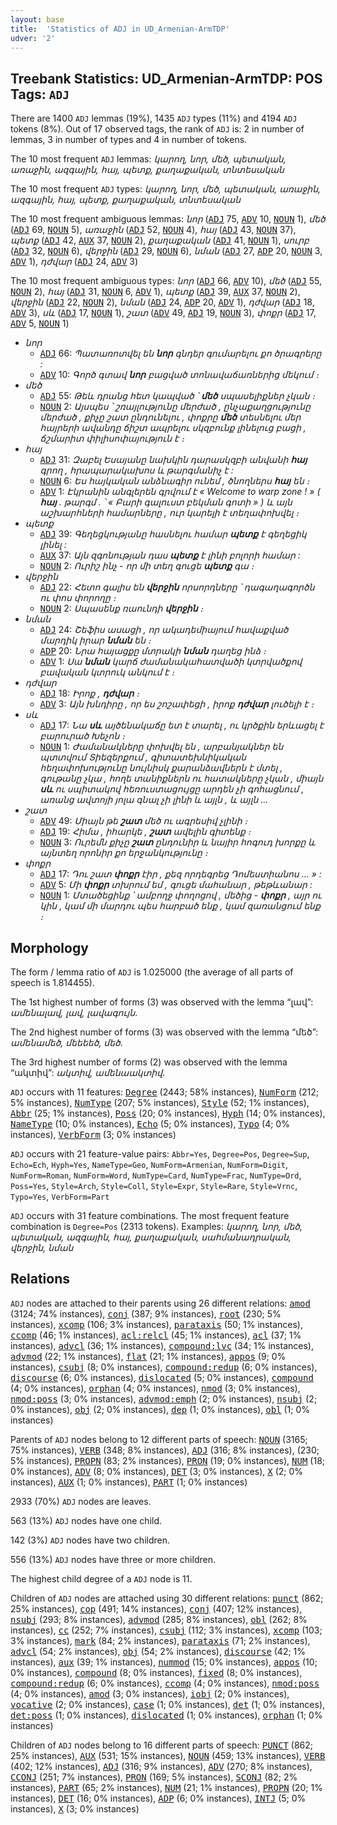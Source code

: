 ```yaml
---
layout: base
title:  'Statistics of ADJ in UD_Armenian-ArmTDP'
udver: '2'
---
```


## Treebank Statistics: UD_Armenian-ArmTDP: POS Tags: `ADJ`

There are 1400 `ADJ` lemmas (19%), 1435 `ADJ` types (11%) and 4194 `ADJ` tokens (8%).
Out of 17 observed tags, the rank of `ADJ` is: 2 in number of lemmas, 3 in number of types and 4 in number of tokens.

The 10 most frequent `ADJ` lemmas: <em>կարող, նոր, մեծ, պետական, առաջին, ազգային, հայ, պետք, քաղաքական, տնտեսական</em>

The 10 most frequent `ADJ` types:  <em>կարող, նոր, մեծ, պետական, առաջին, ազգային, հայ, պետք, քաղաքական, տնտեսական</em>

The 10 most frequent ambiguous lemmas: <em>նոր</em> (<tt><a href="hy_armtdp-pos-ADJ.html">ADJ</a></tt> 75, <tt><a href="hy_armtdp-pos-ADV.html">ADV</a></tt> 10, <tt><a href="hy_armtdp-pos-NOUN.html">NOUN</a></tt> 1), <em>մեծ</em> (<tt><a href="hy_armtdp-pos-ADJ.html">ADJ</a></tt> 69, <tt><a href="hy_armtdp-pos-NOUN.html">NOUN</a></tt> 5), <em>առաջին</em> (<tt><a href="hy_armtdp-pos-ADJ.html">ADJ</a></tt> 52, <tt><a href="hy_armtdp-pos-NOUN.html">NOUN</a></tt> 4), <em>հայ</em> (<tt><a href="hy_armtdp-pos-ADJ.html">ADJ</a></tt> 43, <tt><a href="hy_armtdp-pos-NOUN.html">NOUN</a></tt> 37), <em>պետք</em> (<tt><a href="hy_armtdp-pos-ADJ.html">ADJ</a></tt> 42, <tt><a href="hy_armtdp-pos-AUX.html">AUX</a></tt> 37, <tt><a href="hy_armtdp-pos-NOUN.html">NOUN</a></tt> 2), <em>քաղաքական</em> (<tt><a href="hy_armtdp-pos-ADJ.html">ADJ</a></tt> 41, <tt><a href="hy_armtdp-pos-NOUN.html">NOUN</a></tt> 1), <em>սուրբ</em> (<tt><a href="hy_armtdp-pos-ADJ.html">ADJ</a></tt> 32, <tt><a href="hy_armtdp-pos-NOUN.html">NOUN</a></tt> 6), <em>վերջին</em> (<tt><a href="hy_armtdp-pos-ADJ.html">ADJ</a></tt> 29, <tt><a href="hy_armtdp-pos-NOUN.html">NOUN</a></tt> 6), <em>նման</em> (<tt><a href="hy_armtdp-pos-ADJ.html">ADJ</a></tt> 27, <tt><a href="hy_armtdp-pos-ADP.html">ADP</a></tt> 20, <tt><a href="hy_armtdp-pos-NOUN.html">NOUN</a></tt> 3, <tt><a href="hy_armtdp-pos-ADV.html">ADV</a></tt> 1), <em>դժվար</em> (<tt><a href="hy_armtdp-pos-ADJ.html">ADJ</a></tt> 24, <tt><a href="hy_armtdp-pos-ADV.html">ADV</a></tt> 3)

The 10 most frequent ambiguous types:  <em>նոր</em> (<tt><a href="hy_armtdp-pos-ADJ.html">ADJ</a></tt> 66, <tt><a href="hy_armtdp-pos-ADV.html">ADV</a></tt> 10), <em>մեծ</em> (<tt><a href="hy_armtdp-pos-ADJ.html">ADJ</a></tt> 55, <tt><a href="hy_armtdp-pos-NOUN.html">NOUN</a></tt> 2), <em>հայ</em> (<tt><a href="hy_armtdp-pos-ADJ.html">ADJ</a></tt> 31, <tt><a href="hy_armtdp-pos-NOUN.html">NOUN</a></tt> 6, <tt><a href="hy_armtdp-pos-ADV.html">ADV</a></tt> 1), <em>պետք</em> (<tt><a href="hy_armtdp-pos-ADJ.html">ADJ</a></tt> 39, <tt><a href="hy_armtdp-pos-AUX.html">AUX</a></tt> 37, <tt><a href="hy_armtdp-pos-NOUN.html">NOUN</a></tt> 2), <em>վերջին</em> (<tt><a href="hy_armtdp-pos-ADJ.html">ADJ</a></tt> 22, <tt><a href="hy_armtdp-pos-NOUN.html">NOUN</a></tt> 2), <em>նման</em> (<tt><a href="hy_armtdp-pos-ADJ.html">ADJ</a></tt> 24, <tt><a href="hy_armtdp-pos-ADP.html">ADP</a></tt> 20, <tt><a href="hy_armtdp-pos-ADV.html">ADV</a></tt> 1), <em>դժվար</em> (<tt><a href="hy_armtdp-pos-ADJ.html">ADJ</a></tt> 18, <tt><a href="hy_armtdp-pos-ADV.html">ADV</a></tt> 3), <em>սև</em> (<tt><a href="hy_armtdp-pos-ADJ.html">ADJ</a></tt> 17, <tt><a href="hy_armtdp-pos-NOUN.html">NOUN</a></tt> 1), <em>շատ</em> (<tt><a href="hy_armtdp-pos-ADV.html">ADV</a></tt> 49, <tt><a href="hy_armtdp-pos-ADJ.html">ADJ</a></tt> 19, <tt><a href="hy_armtdp-pos-NOUN.html">NOUN</a></tt> 3), <em>փոքր</em> (<tt><a href="hy_armtdp-pos-ADJ.html">ADJ</a></tt> 17, <tt><a href="hy_armtdp-pos-ADV.html">ADV</a></tt> 5, <tt><a href="hy_armtdp-pos-NOUN.html">NOUN</a></tt> 1)


* <em>նոր</em>
  * <tt><a href="hy_armtdp-pos-ADJ.html">ADJ</a></tt> 66: <em>Պատառոտվել են <b>նոր</b> գնդեր գումարելու քո ծրագրերը :</em>
  * <tt><a href="hy_armtdp-pos-ADV.html">ADV</a></tt> 10: <em>Գործ գտավ <b>նոր</b> բացված տոնավաճառներից մեկում ։</em>
* <em>մեծ</em>
  * <tt><a href="hy_armtdp-pos-ADJ.html">ADJ</a></tt> 55: <em>Թեև դրանց հետ կապված ՝ <b>մեծ</b> սպասելիքներ չկան ։</em>
  * <tt><a href="hy_armtdp-pos-NOUN.html">NOUN</a></tt> 2: <em>Այսպես ՝ շռայլությունը մերժած , ընչաքաղցությունը մերժած , քիչը շատ ընդունելու , փոքրը <b>մեծ</b> տեսնելու մեր հայրերի ավանդը ճիշտ ապրելու սկզբունք լինելուց բացի , ճշմարիտ փիլիսոփայություն է ։</em>
* <em>հայ</em>
  * <tt><a href="hy_armtdp-pos-ADJ.html">ADJ</a></tt> 31: <em>Զաբել Եսայանը նախկին դարասկզբի անվանի <b>հայ</b> գրող , հրապարակախոս և թարգմանիչ է :</em>
  * <tt><a href="hy_armtdp-pos-NOUN.html">NOUN</a></tt> 6: <em>Ես հայկական անձնագիր ունեմ , ծնողներս <b>հայ</b> են ։</em>
  * <tt><a href="hy_armtdp-pos-ADV.html">ADV</a></tt> 1: <em>Էկրանին անգլերեն գրվում է « Welcome to warp zone ! » ( <b>հայ</b> . թարգմ . ՝ « Բարի գալուստ բեկման գոտի » ) և այն աշխարհների համարները , ուր կարելի է տեղափոխվել ։</em>
* <em>պետք</em>
  * <tt><a href="hy_armtdp-pos-ADJ.html">ADJ</a></tt> 39: <em>Գեղեցկությանը հասնելու համար <b>պետք</b> է գեղեցիկ լինել :</em>
  * <tt><a href="hy_armtdp-pos-AUX.html">AUX</a></tt> 37: <em>Այն զգոնության դաս <b>պետք</b> է լինի բոլորի համար :</em>
  * <tt><a href="hy_armtdp-pos-NOUN.html">NOUN</a></tt> 2: <em>Ուրիշ ինչ - որ մի տեղ գուցե <b>պետք</b> գա ։</em>
* <em>վերջին</em>
  * <tt><a href="hy_armtdp-pos-ADJ.html">ADJ</a></tt> 22: <em>Հետո գալիս են <b>վերջին</b> որսորդները ՝ դագաղագործն ու փոս փորողը ։</em>
  * <tt><a href="hy_armtdp-pos-NOUN.html">NOUN</a></tt> 2: <em>Սպասենք ռաունդի <b>վերջին</b> ։</em>
* <em>նման</em>
  * <tt><a href="hy_armtdp-pos-ADJ.html">ADJ</a></tt> 24: <em>Շեֆիս ասացի , որ ակադեմիայում հավաքված մարդիկ իրար <b>նման</b> են ։</em>
  * <tt><a href="hy_armtdp-pos-ADP.html">ADP</a></tt> 20: <em>Նրա հայացքը մտրակի <b>նման</b> դաղեց ինձ ։</em>
  * <tt><a href="hy_armtdp-pos-ADV.html">ADV</a></tt> 1: <em>Սա <b>նման</b> կարճ ժամանակահատվածի կտրվածքով բավական կտրուկ անկում է ։</em>
* <em>դժվար</em>
  * <tt><a href="hy_armtdp-pos-ADJ.html">ADJ</a></tt> 18: <em>Իրոք , <b>դժվար</b> ։</em>
  * <tt><a href="hy_armtdp-pos-ADV.html">ADV</a></tt> 3: <em>Այն խնդիրը , որ ես շոշափեցի , իրոք <b>դժվար</b> լուծելի է ։</em>
* <em>սև</em>
  * <tt><a href="hy_armtdp-pos-ADJ.html">ADJ</a></tt> 17: <em>Նա <b>սև</b> այծենակաճը ետ է տարել , ու կրծքին երևացել է բարուրած Խեչոն ։</em>
  * <tt><a href="hy_armtdp-pos-NOUN.html">NOUN</a></tt> 1: <em>Ժամանակները փոխվել են , արբանյակներ են պտտվում Տիեզերքում , գիտատեխնիկական հեղափոխությունը նույնիսկ քարանձավներն է մտել , գութանը չկա , հողե տանիքներն ու հատակները չկան , միայն <b>սև</b> ու սպիտակով հեռուստացույցը արդեն չի գոհացնում , առանց ավտոյի յոլա գնալ չի լինի և այլն , և այլն ...</em>
* <em>շատ</em>
  * <tt><a href="hy_armtdp-pos-ADV.html">ADV</a></tt> 49: <em>Միայն թե <b>շատ</b> մեծ ու ագրեսիվ չլինի ։</em>
  * <tt><a href="hy_armtdp-pos-ADJ.html">ADJ</a></tt> 19: <em>Հիմա , իհարկե , <b>շատ</b> ավելին գիտենք ։</em>
  * <tt><a href="hy_armtdp-pos-NOUN.html">NOUN</a></tt> 3: <em>Ուրեմն քիչը <b>շատ</b> ընդունիր և նայիր հոգուդ խորքը և այնտեղ որոնիր քո երջանկությունը ։</em>
* <em>փոքր</em>
  * <tt><a href="hy_armtdp-pos-ADJ.html">ADJ</a></tt> 17: <em>Դու շատ <b>փոքր</b> էիր , քեզ որդեգրեց Դոմեստիանոս ... » :</em>
  * <tt><a href="hy_armtdp-pos-ADV.html">ADV</a></tt> 5: <em>Մի <b>փոքր</b> տխրում եմ , գուցե մահանար , թեթևանար :</em>
  * <tt><a href="hy_armtdp-pos-NOUN.html">NOUN</a></tt> 1: <em>Մտածեցինք ՝ ամբողջ փողոցով , մեծից - <b>փոքր</b> , այր ու կին , կամ մի մարդու պես հարբած ենք , կամ զառանցում ենք ։</em>

## Morphology

The form / lemma ratio of `ADJ` is 1.025000 (the average of all parts of speech is 1.814455).

The 1st highest number of forms (3) was observed with the lemma “լավ”: <em>ամենալավ, լավ, լավագույն</em>.

The 2nd highest number of forms (3) was observed with the lemma “մեծ”: <em>ամենամեծ, մեեեեծ, մեծ</em>.

The 3rd highest number of forms (2) was observed with the lemma “ակտիվ”: <em>ակտիվ, ամենաակտիվ</em>.

`ADJ` occurs with 11 features: <tt><a href="hy_armtdp-feat-Degree.html">Degree</a></tt> (2443; 58% instances), <tt><a href="hy_armtdp-feat-NumForm.html">NumForm</a></tt> (212; 5% instances), <tt><a href="hy_armtdp-feat-NumType.html">NumType</a></tt> (207; 5% instances), <tt><a href="hy_armtdp-feat-Style.html">Style</a></tt> (52; 1% instances), <tt><a href="hy_armtdp-feat-Abbr.html">Abbr</a></tt> (25; 1% instances), <tt><a href="hy_armtdp-feat-Poss.html">Poss</a></tt> (20; 0% instances), <tt><a href="hy_armtdp-feat-Hyph.html">Hyph</a></tt> (14; 0% instances), <tt><a href="hy_armtdp-feat-NameType.html">NameType</a></tt> (10; 0% instances), <tt><a href="hy_armtdp-feat-Echo.html">Echo</a></tt> (5; 0% instances), <tt><a href="hy_armtdp-feat-Typo.html">Typo</a></tt> (4; 0% instances), <tt><a href="hy_armtdp-feat-VerbForm.html">VerbForm</a></tt> (3; 0% instances)

`ADJ` occurs with 21 feature-value pairs: `Abbr=Yes`, `Degree=Pos`, `Degree=Sup`, `Echo=Ech`, `Hyph=Yes`, `NameType=Geo`, `NumForm=Armenian`, `NumForm=Digit`, `NumForm=Roman`, `NumForm=Word`, `NumType=Card`, `NumType=Frac`, `NumType=Ord`, `Poss=Yes`, `Style=Arch`, `Style=Coll`, `Style=Expr`, `Style=Rare`, `Style=Vrnc`, `Typo=Yes`, `VerbForm=Part`

`ADJ` occurs with 31 feature combinations.
The most frequent feature combination is `Degree=Pos` (2313 tokens).
Examples: <em>կարող, նոր, մեծ, պետական, ազգային, հայ, քաղաքական, սահմանադրական, վերջին, նման</em>


## Relations

`ADJ` nodes are attached to their parents using 26 different relations: <tt><a href="hy_armtdp-dep-amod.html">amod</a></tt> (3124; 74% instances), <tt><a href="hy_armtdp-dep-conj.html">conj</a></tt> (387; 9% instances), <tt><a href="hy_armtdp-dep-root.html">root</a></tt> (230; 5% instances), <tt><a href="hy_armtdp-dep-xcomp.html">xcomp</a></tt> (106; 3% instances), <tt><a href="hy_armtdp-dep-parataxis.html">parataxis</a></tt> (50; 1% instances), <tt><a href="hy_armtdp-dep-ccomp.html">ccomp</a></tt> (46; 1% instances), <tt><a href="hy_armtdp-dep-acl-relcl.html">acl:relcl</a></tt> (45; 1% instances), <tt><a href="hy_armtdp-dep-acl.html">acl</a></tt> (37; 1% instances), <tt><a href="hy_armtdp-dep-advcl.html">advcl</a></tt> (36; 1% instances), <tt><a href="hy_armtdp-dep-compound-lvc.html">compound:lvc</a></tt> (34; 1% instances), <tt><a href="hy_armtdp-dep-advmod.html">advmod</a></tt> (22; 1% instances), <tt><a href="hy_armtdp-dep-flat.html">flat</a></tt> (21; 1% instances), <tt><a href="hy_armtdp-dep-appos.html">appos</a></tt> (9; 0% instances), <tt><a href="hy_armtdp-dep-csubj.html">csubj</a></tt> (8; 0% instances), <tt><a href="hy_armtdp-dep-compound-redup.html">compound:redup</a></tt> (6; 0% instances), <tt><a href="hy_armtdp-dep-discourse.html">discourse</a></tt> (6; 0% instances), <tt><a href="hy_armtdp-dep-dislocated.html">dislocated</a></tt> (5; 0% instances), <tt><a href="hy_armtdp-dep-compound.html">compound</a></tt> (4; 0% instances), <tt><a href="hy_armtdp-dep-orphan.html">orphan</a></tt> (4; 0% instances), <tt><a href="hy_armtdp-dep-nmod.html">nmod</a></tt> (3; 0% instances), <tt><a href="hy_armtdp-dep-nmod-poss.html">nmod:poss</a></tt> (3; 0% instances), <tt><a href="hy_armtdp-dep-advmod-emph.html">advmod:emph</a></tt> (2; 0% instances), <tt><a href="hy_armtdp-dep-nsubj.html">nsubj</a></tt> (2; 0% instances), <tt><a href="hy_armtdp-dep-obj.html">obj</a></tt> (2; 0% instances), <tt><a href="hy_armtdp-dep-dep.html">dep</a></tt> (1; 0% instances), <tt><a href="hy_armtdp-dep-obl.html">obl</a></tt> (1; 0% instances)

Parents of `ADJ` nodes belong to 12 different parts of speech: <tt><a href="hy_armtdp-pos-NOUN.html">NOUN</a></tt> (3165; 75% instances), <tt><a href="hy_armtdp-pos-VERB.html">VERB</a></tt> (348; 8% instances), <tt><a href="hy_armtdp-pos-ADJ.html">ADJ</a></tt> (316; 8% instances),  (230; 5% instances), <tt><a href="hy_armtdp-pos-PROPN.html">PROPN</a></tt> (83; 2% instances), <tt><a href="hy_armtdp-pos-PRON.html">PRON</a></tt> (19; 0% instances), <tt><a href="hy_armtdp-pos-NUM.html">NUM</a></tt> (18; 0% instances), <tt><a href="hy_armtdp-pos-ADV.html">ADV</a></tt> (8; 0% instances), <tt><a href="hy_armtdp-pos-DET.html">DET</a></tt> (3; 0% instances), <tt><a href="hy_armtdp-pos-X.html">X</a></tt> (2; 0% instances), <tt><a href="hy_armtdp-pos-AUX.html">AUX</a></tt> (1; 0% instances), <tt><a href="hy_armtdp-pos-PART.html">PART</a></tt> (1; 0% instances)

2933 (70%) `ADJ` nodes are leaves.

563 (13%) `ADJ` nodes have one child.

142 (3%) `ADJ` nodes have two children.

556 (13%) `ADJ` nodes have three or more children.

The highest child degree of a `ADJ` node is 11.

Children of `ADJ` nodes are attached using 30 different relations: <tt><a href="hy_armtdp-dep-punct.html">punct</a></tt> (862; 25% instances), <tt><a href="hy_armtdp-dep-cop.html">cop</a></tt> (491; 14% instances), <tt><a href="hy_armtdp-dep-conj.html">conj</a></tt> (407; 12% instances), <tt><a href="hy_armtdp-dep-nsubj.html">nsubj</a></tt> (293; 8% instances), <tt><a href="hy_armtdp-dep-advmod.html">advmod</a></tt> (285; 8% instances), <tt><a href="hy_armtdp-dep-obl.html">obl</a></tt> (262; 8% instances), <tt><a href="hy_armtdp-dep-cc.html">cc</a></tt> (252; 7% instances), <tt><a href="hy_armtdp-dep-csubj.html">csubj</a></tt> (112; 3% instances), <tt><a href="hy_armtdp-dep-xcomp.html">xcomp</a></tt> (103; 3% instances), <tt><a href="hy_armtdp-dep-mark.html">mark</a></tt> (84; 2% instances), <tt><a href="hy_armtdp-dep-parataxis.html">parataxis</a></tt> (71; 2% instances), <tt><a href="hy_armtdp-dep-advcl.html">advcl</a></tt> (54; 2% instances), <tt><a href="hy_armtdp-dep-obj.html">obj</a></tt> (54; 2% instances), <tt><a href="hy_armtdp-dep-discourse.html">discourse</a></tt> (42; 1% instances), <tt><a href="hy_armtdp-dep-aux.html">aux</a></tt> (39; 1% instances), <tt><a href="hy_armtdp-dep-nummod.html">nummod</a></tt> (15; 0% instances), <tt><a href="hy_armtdp-dep-appos.html">appos</a></tt> (10; 0% instances), <tt><a href="hy_armtdp-dep-compound.html">compound</a></tt> (8; 0% instances), <tt><a href="hy_armtdp-dep-fixed.html">fixed</a></tt> (8; 0% instances), <tt><a href="hy_armtdp-dep-compound-redup.html">compound:redup</a></tt> (6; 0% instances), <tt><a href="hy_armtdp-dep-ccomp.html">ccomp</a></tt> (4; 0% instances), <tt><a href="hy_armtdp-dep-nmod-poss.html">nmod:poss</a></tt> (4; 0% instances), <tt><a href="hy_armtdp-dep-amod.html">amod</a></tt> (3; 0% instances), <tt><a href="hy_armtdp-dep-iobj.html">iobj</a></tt> (2; 0% instances), <tt><a href="hy_armtdp-dep-vocative.html">vocative</a></tt> (2; 0% instances), <tt><a href="hy_armtdp-dep-case.html">case</a></tt> (1; 0% instances), <tt><a href="hy_armtdp-dep-det.html">det</a></tt> (1; 0% instances), <tt><a href="hy_armtdp-dep-det-poss.html">det:poss</a></tt> (1; 0% instances), <tt><a href="hy_armtdp-dep-dislocated.html">dislocated</a></tt> (1; 0% instances), <tt><a href="hy_armtdp-dep-orphan.html">orphan</a></tt> (1; 0% instances)

Children of `ADJ` nodes belong to 16 different parts of speech: <tt><a href="hy_armtdp-pos-PUNCT.html">PUNCT</a></tt> (862; 25% instances), <tt><a href="hy_armtdp-pos-AUX.html">AUX</a></tt> (531; 15% instances), <tt><a href="hy_armtdp-pos-NOUN.html">NOUN</a></tt> (459; 13% instances), <tt><a href="hy_armtdp-pos-VERB.html">VERB</a></tt> (402; 12% instances), <tt><a href="hy_armtdp-pos-ADJ.html">ADJ</a></tt> (316; 9% instances), <tt><a href="hy_armtdp-pos-ADV.html">ADV</a></tt> (270; 8% instances), <tt><a href="hy_armtdp-pos-CCONJ.html">CCONJ</a></tt> (251; 7% instances), <tt><a href="hy_armtdp-pos-PRON.html">PRON</a></tt> (169; 5% instances), <tt><a href="hy_armtdp-pos-SCONJ.html">SCONJ</a></tt> (82; 2% instances), <tt><a href="hy_armtdp-pos-PART.html">PART</a></tt> (65; 2% instances), <tt><a href="hy_armtdp-pos-NUM.html">NUM</a></tt> (21; 1% instances), <tt><a href="hy_armtdp-pos-PROPN.html">PROPN</a></tt> (20; 1% instances), <tt><a href="hy_armtdp-pos-DET.html">DET</a></tt> (16; 0% instances), <tt><a href="hy_armtdp-pos-ADP.html">ADP</a></tt> (6; 0% instances), <tt><a href="hy_armtdp-pos-INTJ.html">INTJ</a></tt> (5; 0% instances), <tt><a href="hy_armtdp-pos-X.html">X</a></tt> (3; 0% instances)

